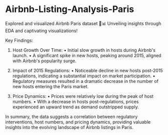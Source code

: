 # Airbnb-Listing-Analysis-Paris
Explored and visualized Airbnb Paris dataset 🧐📊 Unveiling insights through EDA and captivating visualizations!

Key Findings:
1. Host Growth Over Time:
•	Initial slow growth in hosts during Airbnb's launch.
•	A significant spike in new hosts, peaking around 2015, aligned with Airbnb's popularity surge.

2. Impact of 2015 Regulations:
•	Noticeable decline in new hosts post-2015 regulations, indicating a substantial impact on market participation.
•	Regulatory measures resulted in a dramatic decrease in the number of new hosts entering the Paris market.

3. Price Dynamics:
•	Prices were relatively low during the peak of host numbers.
•	With a decrease in hosts post-regulations, prices experienced an upward trend as demand outstripped supply.

In summary, the data suggests a correlation between regulatory interventions, host numbers, and pricing dynamics, providing valuable insights into the evolving landscape of Airbnb listings in Paris. 
